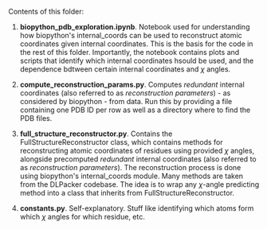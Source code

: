 
Contents of this folder:

1. **biopython_pdb_exploration.ipynb**. Notebook used for understanding how biopython's internal_coords can be used to reconstruct atomic coordinates given internal coordinates. This is the basis for the code in the rest of this folder. Importantly, the notebook contains plots and scripts that identify which internal coordinates hsould be used, and the dependence bdtween certain internal coordinates and $\chi$ angles.

2. **compute_reconstruction_params.py**. Computes *redundant* internal coordinates (also referred to as *reconstruction parameters*) - as considered by biopython - from data. Run this by providing a file containing one PDB ID per row as well as a directory where to find the PDB files.

3. **full_structure_reconstructor.py**. Contains the FullStructureReconstructor class, which contains methods for reconstructing atomic coordinates of residues using provided $\chi$ angles, alongside precomputed *redundant* internal coordinates (also referred to as *reconstruction parameters*). The reconstruction process is done using biopython's internal_coords module. Many methods are taken from the DLPacker codebase. The idea is to wrap any $\chi$-angle predicting method into a class that inherits from FullStructureReconstructor.

4. **constants.py**. Self-explanatory. Stuff like identifying which atoms form which $\chi$ angles for which residue, etc.
